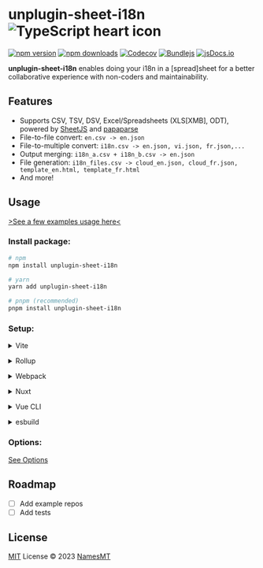 # unplugin-sheet-i18n ![TypeScript heart icon](https://img.shields.io/badge/♡-%23007ACC.svg?logo=typescript&logoColor=white)

[![npm version][npm-version-src]][npm-version-href]
[![npm downloads][npm-downloads-src]][npm-downloads-href]
[![Codecov][codecov-src]][codecov-href]
[![Bundlejs][bundlejs-src]][bundlejs-href]
[![jsDocs.io][jsDocs-src]][jsDocs-href]

**unplugin-sheet-i18n** enables doing your i18n in a [spread]sheet for a better collaborative experience with non-coders and maintainability.

## Features
- Supports CSV, TSV, DSV, Excel/Spreadsheets (XLS[XMB], ODT), powered by [SheetJS](https://sheetjs.com/) and [papaparse](https://www.papaparse.com/)
- File-to-file convert: `en.csv -> en.json`
- File-to-multiple convert: `i18n.csv -> en.json, vi.json, fr.json,...`
- Output merging: `i18n_a.csv + i18n_b.csv -> en.json`
- File generation: `i18n_files.csv -> cloud_en.json, cloud_fr.json, template_en.html, template_fr.html`
- And more!

## Usage
[>See a few examples usage here<](./playground)

### Install package:
```sh
# npm
npm install unplugin-sheet-i18n

# yarn
yarn add unplugin-sheet-i18n

# pnpm (recommended)
pnpm install unplugin-sheet-i18n
```

### Setup:
<details>
<summary>Vite</summary><br>

```ts
// vite.config.ts
import SheetI18n from 'unplugin-sheet-i18n/vite'

export default defineConfig({
  plugins: [
    SheetI18n({ /* options */ }),
  ],
})
```

<br></details>

<details>
<summary>Rollup</summary><br>

```ts
// rollup.config.js
import SheetI18n from 'unplugin-sheet-i18n/rollup'

export default {
  plugins: [
    SheetI18n({ /* options */ }),
  ],
}
```

<br></details>

<details>
<summary>Webpack</summary><br>

```ts
// webpack.config.js
module.exports = {
  /* ... */
  plugins: [
    require('unplugin-sheet-i18n/webpack')({ /* options */ })
  ]
}
```

<br></details>

<details>
<summary>Nuxt</summary><br>

```ts
// nuxt.config.js
export default defineNuxtConfig({
  modules: [
    ['unplugin-sheet-i18n/nuxt', { /* options */ }],
  ],
})
```

> This module works for both Nuxt 2 and [Nuxt Vite](https://github.com/nuxt/vite)

<br></details>

<details>
<summary>Vue CLI</summary><br>

```ts
// vue.config.js
module.exports = {
  configureWebpack: {
    plugins: [
      require('unplugin-sheet-i18n/webpack')({ /* options */ }),
    ],
  },
}
```

<br></details>

<details>
<summary>esbuild</summary><br>

```ts
// esbuild.config.js
import { build } from 'esbuild'
import SheetI18n from 'unplugin-sheet-i18n/esbuild'

build({
  plugins: [SheetI18n()],
})
```

<br></details>

### Options:
[See Options](./src/types.ts)

## Roadmap

- [ ] Add example repos
- [ ] Add tests

## License

[MIT](./LICENSE) License © 2023 [NamesMT](https://github.com/NamesMT)

[npm-version-src]: https://img.shields.io/npm/v/unplugin-sheet-i18n?labelColor=18181B&color=F0DB4F
[npm-version-href]: https://npmjs.com/package/unplugin-sheet-i18n
[npm-downloads-src]: https://img.shields.io/npm/dm/unplugin-sheet-i18n?labelColor=18181B&color=F0DB4F
[npm-downloads-href]: https://npmjs.com/package/unplugin-sheet-i18n
[codecov-src]: https://img.shields.io/codecov/c/gh/namesmt/unplugin-sheet-i18n/main?labelColor=18181B&color=F0DB4F
[codecov-href]: https://codecov.io/gh/namesmt/unplugin-sheet-i18n
[license-src]: https://img.shields.io/github/license/namesmt/unplugin-sheet-i18n.svg?labelColor=18181B&color=F0DB4F
[license-href]: https://github.com/namesmt/unplugin-sheet-i18n/blob/main/LICENSE
[bundlejs-src]: https://img.shields.io/bundlejs/size/unplugin-sheet-i18n?labelColor=18181B&color=F0DB4F
[bundlejs-href]: https://bundlejs.com/?q=unplugin-sheet-i18n
[jsDocs-src]: https://img.shields.io/badge/Check_out-jsDocs.io---?labelColor=18181B&color=F0DB4F
[jsDocs-href]: https://www.jsdocs.io/package/unplugin-sheet-i18n
